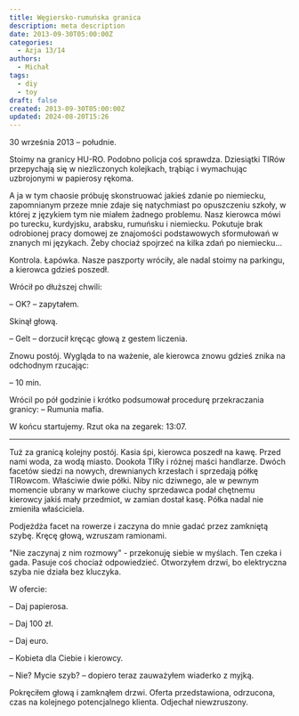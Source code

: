```yaml
---
title: Węgiersko-rumuńska granica
description: meta description
date: 2013-09-30T05:00:00Z
categories:
  - Azja 13/14
authors:
  - Michał
tags:
  - diy
  - toy
draft: false
created: 2013-09-30T05:00:00Z
updated: 2024-08-20T15:26
---
```


30 września 2013 – południe.

Stoimy na granicy HU-RO. Podobno policja coś sprawdza. Dziesiątki TIRów przepychają się w niezliczonych kolejkach, trąbiąc  i wymachując uzbrojonymi w papierosy rękoma.

A ja w tym chaosie próbuję skonstruować jakieś zdanie po niemiecku, zapomnianym przeze mnie zdaje się natychmiast po opuszczeniu szkoły, w której z językiem  tym nie miałem żadnego problemu. Nasz kierowca mówi po turecku, kurdyjsku, arabsku, rumuńsku i niemiecku. Pokutuje brak odrobionej pracy domowej ze znajomości podstawowych sformułowań w znanych mi językach. Żeby chociaż spojrzeć na kilka zdań po niemiecku…

Kontrola. Łapówka.  Nasze paszporty wróciły, ale nadal stoimy na parkingu, a kierowca gdzieś poszedł.

Wrócił po dłuższej chwili:

– OK? – zapytałem.

Skinął głową.

– Gelt – dorzucił kręcąc głową z gestem liczenia.

Znowu postój. Wygląda to na ważenie, ale kierowca znowu gdzieś znika na odchodnym rzucając:

– 10 min.

Wrócil po pół godzinie i krótko podsumował procedurę przekraczania granicy: – Rumunia mafia.

W końcu startujemy. Rzut oka na zegarek: 13:07.

---

Tuż za granicą kolejny postój. Kasia śpi, kierowca poszedł na kawę. Przed nami woda, za wodą miasto. Dookoła TIRy i różnej maści handlarze. Dwóch facetów siedzi na nowych, drewnianych krzesłach i sprzedają półkę TIRowcom. Właściwie dwie półki. Niby nic dziwnego, ale w pewnym momencie ubrany w markowe ciuchy sprzedawca podał chętnemu kierowcy jakiś mały przedmiot, w zamian dostał kasę. Półka nadal nie zmieniła właściciela.

Podjeżdża facet na rowerze i zaczyna do mnie gadać przez zamkniętą szybę. Kręcę głową, wzruszam ramionami.

"Nie zaczynaj z nim rozmowy" - przekonuję siebie w myślach. Ten czeka i gada. Pasuje coś chociaż odpowiedzieć. Otworzyłem drzwi, bo elektryczna szyba nie działa bez kluczyka.

W ofercie:

– Daj papierosa.

– Daj 100 zł.

– Daj euro.

– Kobieta dla Ciebie i kierowcy.

– Nie? Mycie szyb? – dopiero teraz zauważyłem wiaderko z myjką.

Pokręciłem głową i zamknąłem drzwi. Oferta przedstawiona, odrzucona, czas na kolejnego potencjalnego klienta. Odjechał niewzruszony.

